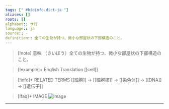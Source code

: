```yaml
---
tags: [" #bioinfo-dict-ja "]
aliases: []
roots: []
alphabet:: サ行
language:: ja
source:: -
definition:: 全ての生物が持つ、微小な部屋状の下部構造のこと。
---
```

>[!note] 意味
>（さいぼう）全ての生物が持つ、微小な部屋状の下部構造のこと。

>[!example]+ English Translation 
[[cell]] 

>[!info]+ RELATED TERMS
> [[細胞]] → [[細胞核]] → [[染色体]] → [[DNA]] → [[遺伝子]]

>[!faq]+ IMAGE
> ![image](cell-to-gene.jpg)

---